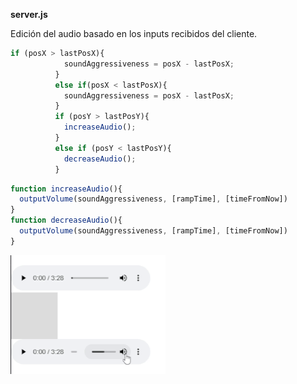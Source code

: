 **server.js**

Edición del audio basado en los inputs recibidos del cliente.

```js
if (posX > lastPosX){
            soundAggressiveness = posX - lastPosX;
          }
          else if(posX < lastPosX){
            soundAggressiveness = posX - lastPosX;
          }
          if (posY > lastPosY){
            increaseAudio();
          }
          else if (posY < lastPosY){
            decreaseAudio();
          }
```

```js
function increaseAudio(){
  outputVolume(soundAggressiveness, [rampTime], [timeFromNow])
}
function decreaseAudio(){
  outputVolume(soundAggressiveness, [rampTime], [timeFromNow])
}
```

![file-tree](../../../../assets/volume-test.gif)

